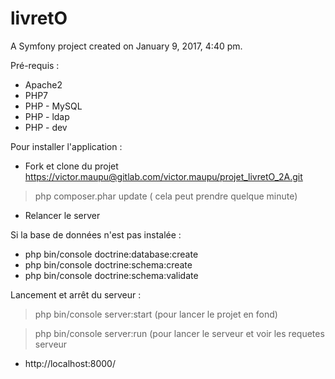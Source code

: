 livretO
=======

A Symfony project created on January 9, 2017, 4:40 pm.

Pré-requis :
- Apache2
- PHP7
- PHP - MySQL
- PHP - ldap
- PHP - dev


Pour installer l'application :
- Fork et clone du projet https://victor.maupu@gitlab.com/victor.maupu/projet_livretO_2A.git
 > php composer.phar update ( cela peut prendre quelque minute) 
 - Relancer le server 


Si la base de données n'est pas instalée :
- php bin/console doctrine:database:create
- php bin/console doctrine:schema:create
- php bin/console doctrine:schema:validate

Lancement et arrêt du serveur :
> php bin/console server:start    (pour lancer le projet en fond)

> php bin/console server:run     (pour lancer le serveur et voir les requetes serveur 
- http://localhost:8000/
